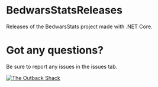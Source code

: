 # BedwarsStatsReleases
Releases of the BedwarsStats project made with .NET Core.


# Got any questions?
Be sure to report any issues in the issues tab.

[![The Outback Shack](https://discordapp.com/api/guilds/364790259608846337/embed.png?style=banner3)](https://discord.gg/2gwFKq6)
